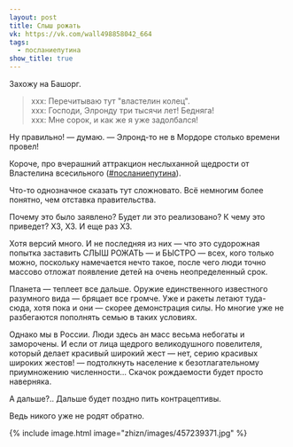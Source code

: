 ```yaml
---
layout: post
title: Слыш рожать
vk: https://vk.com/wall498858042_664
tags:
  - посланиепутина
show_title: true
---
```

Захожу на Башорг.

>xxx: Перечитываю тут "властелин колец".<br>
>xxx: Господи, Элронду три тысячи лет! Бедняга!<br>
>xxx: Мне сорок, и как же я уже задолбался!

Ну правильно! — думаю. — Элронд-то не в Мордоре столько времени провел!

Короче, про вчерашний аттракцион неслыханной щедрости от Властелина всесильного ([#посланиепутина](poisk.html#посланиепутина)).

Что-то однозначное сказать тут сложновато. Всё немногим более понятно, чем отставка правительства.

Почему это было заявлено? Будет ли это реализовано? К чему это приведет? ХЗ, ХЗ. И еще раз ХЗ.

Хотя версий много. И не последняя из них — что это судорожная попытка заставить СЛЫШ РОЖАТЬ — и БЫСТРО — всех, кого только можно, поскольку намечается нечто такое, после чего люди точно массово отложат появление детей на очень неопределенный срок.

Планета — теплеет все дальше. Оружие единственного известного разумного вида — бряцает все громче. Уже и ракеты летают туда-сюда, хотя пока и они — скорее демонстрация силы. Но многие уже не разбегаются пополнять семью в таких условиях.

Однако мы в России. Люди здесь ан масс весьма небогаты и заморочены. И если от лица щедрого великодушного повелителя, который делает красивый широкий жест — нет, серию красивых широких жестов! — подтолкнуть население к безотлагательному приумножению численности... Скачок рождаемости будет просто наверняка.

А дальше?.. Дальше будет поздно пить контрацептивы.

Ведь никого уже не родят обратно.

{% include image.html image="zhizn/images/457239371.jpg" %}